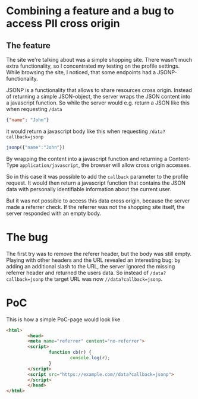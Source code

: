 # Combining a feature and a bug to access PII cross origin

## The feature
The site we're talking about was a simple shopping site. There wasn't much extra functionality, so I concentrated my testing on the profile settings. While browsing the site, I noticed, that some endpoints had a JSONP-functionality. 

JSONP is a functionality that allows to share resources cross origin. Instead of returning a simple JSON-object, the server wraps the JSON content into a javascript function. So while the server would e.g. return a JSON like this when requesting `/data`

``` json
{"name": "John"}
```

it would return a javascript body like this when requesting `/data?callback=jsonp`

``` javascript
jsonp({"name":"John"})
```

By wrapping the content into a javascript function and returning a Content-Type `application/javascript`, the browser will allow cross origin accesses.

So in this case it was possible to add the `callback` parameter to the profile request. It would then return a javascript function that contains the JSON data with personally identifiable information about the current user.

But it was not possible to access this data cross origin, because the server made a referrer check. If the referrer was not the shopping site itself, the server responded with an empty body.

# The bug
The first try was to remove the referer header, but the body was still empty. Playing with other headers and the URL revealed an interesting bug: by adding an additional slash to the URL, the server ignored the missing referrer header and returned the users data. So instead of `/data?callback=jsonp` the target URL was now `//data?callback=jsonp`.

# PoC
This is how a simple PoC-page would look like

``` html
<html>
        <head>
        <meta name="referrer" content="no-referrer">
        <script>
                function cb(r) {
                        console.log(r);
                }
        </script>
        <script src="https://example.com//data?callback=jsonp">
        </script>
        </head>
</html>
```